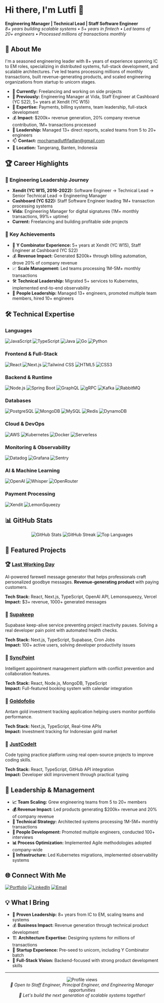 # Hi there, I'm Lutfi 👋

**Engineering Manager | Technical Lead | Staff Software Engineer**  
*8+ years building scalable systems • 5+ years in fintech • Led teams of 20+ engineers • Processed millions of transactions monthly*

## 🚀 About Me

I'm a seasoned engineering leader with 8+ years of experience spanning IC to EM roles, specializing in distributed systems, full-stack development, and scalable architectures. I've led teams processing millions of monthly transactions, built revenue-generating products, and scaled engineering organizations from startup to unicorn stages.

- 🏢 **Currently:** Freelancing and working on side projects
- 💼 **Previously:** Engineering Manager at Vida, Staff Engineer at Cashboard (YC S22), 5+ years at Xendit (YC W15)
- 🎯 **Expertise:** Payments, billing systems, team leadership, full-stack development
- 💰 **Impact:** $200k+ revenue generation, 20% company revenue contribution, 1M+ transactions processed
- 👥 **Leadership:** Managed 13+ direct reports, scaled teams from 5 to 20+ engineers
- 📫 **Contact:** mochamadlutfifadlan@gmail.com
- 📍 **Location:** Tangerang, Banten, Indonesia

## 🏆 Career Highlights

### 🚀 **Engineering Leadership Journey**
- **Xendit (YC W15, 2016-2022):** Software Engineer → Technical Lead → Senior Technical Lead → Engineering Manager
- **Cashboard (YC S22):** Staff Software Engineer leading 1M+ transaction processing systems
- **Vida:** Engineering Manager for digital signatures (1M+ monthly transactions, 99%+ uptime)
- **Current:** Freelancing and building profitable side projects

### 💼 **Key Achievements**
- 🏅 **Y Combinator Experience:** 5+ years at Xendit (YC W15), Staff Engineer at Cashboard (YC S22)
- 💰 **Revenue Impact:** Generated $200k+ through billing automation, drove 20% of company revenue
- 📈 **Scale Management:** Led teams processing 1M-5M+ monthly transactions
- 🛠️ **Technical Leadership:** Migrated 5+ services to Kubernetes, implemented end-to-end observability
- 👥 **People Leadership:** Managed 13+ engineers, promoted multiple team members, hired 10+ engineers

## 🛠️ Technical Expertise

### **Languages**
![JavaScript](https://img.shields.io/badge/-JavaScript-F7DF1E?style=flat-square&logo=javascript&logoColor=black)
![TypeScript](https://img.shields.io/badge/-TypeScript-3178C6?style=flat-square&logo=typescript&logoColor=white)
![Java](https://img.shields.io/badge/-Java-007396?style=flat-square&logo=java&logoColor=white)
![Go](https://img.shields.io/badge/-Go-00ADD8?style=flat-square&logo=go&logoColor=white)
![Python](https://img.shields.io/badge/-Python-3776AB?style=flat-square&logo=python&logoColor=white)

### **Frontend & Full-Stack**
![React](https://img.shields.io/badge/-React-61DAFB?style=flat-square&logo=react&logoColor=black)
![Next.js](https://img.shields.io/badge/-Next.js-000000?style=flat-square&logo=next.js&logoColor=white)
![Tailwind CSS](https://img.shields.io/badge/-Tailwind_CSS-38B2AC?style=flat-square&logo=tailwind-css&logoColor=white)
![HTML5](https://img.shields.io/badge/-HTML5-E34F26?style=flat-square&logo=html5&logoColor=white)
![CSS3](https://img.shields.io/badge/-CSS3-1572B6?style=flat-square&logo=css3&logoColor=white)

### **Backend & Runtime**
![Node.js](https://img.shields.io/badge/-Node.js-339933?style=flat-square&logo=node.js&logoColor=white)
![Spring Boot](https://img.shields.io/badge/-Spring_Boot-6DB33F?style=flat-square&logo=spring&logoColor=white)
![GraphQL](https://img.shields.io/badge/-GraphQL-E10098?style=flat-square&logo=graphql&logoColor=white)
![gRPC](https://img.shields.io/badge/-gRPC-4285F4?style=flat-square&logo=grpc&logoColor=white)
![Kafka](https://img.shields.io/badge/-Kafka-231F20?style=flat-square&logo=apache-kafka&logoColor=white)
![RabbitMQ](https://img.shields.io/badge/-RabbitMQ-FF6600?style=flat-square&logo=rabbitmq&logoColor=white)

### **Databases**
![PostgreSQL](https://img.shields.io/badge/-PostgreSQL-336791?style=flat-square&logo=postgresql&logoColor=white)
![MongoDB](https://img.shields.io/badge/-MongoDB-47A248?style=flat-square&logo=mongodb&logoColor=white)
![MySQL](https://img.shields.io/badge/-MySQL-4479A1?style=flat-square&logo=mysql&logoColor=white)
![Redis](https://img.shields.io/badge/-Redis-DC382D?style=flat-square&logo=redis&logoColor=white)
![DynamoDB](https://img.shields.io/badge/-DynamoDB-4053D6?style=flat-square&logo=amazon-dynamodb&logoColor=white)

### **Cloud & DevOps**
![AWS](https://img.shields.io/badge/-AWS-232F3E?style=flat-square&logo=amazon-aws&logoColor=white)
![Kubernetes](https://img.shields.io/badge/-Kubernetes-326CE5?style=flat-square&logo=kubernetes&logoColor=white)
![Docker](https://img.shields.io/badge/-Docker-2496ED?style=flat-square&logo=docker&logoColor=white)
![Serverless](https://img.shields.io/badge/-Serverless-FD5750?style=flat-square&logo=serverless&logoColor=white)

### **Monitoring & Observability**
![Datadog](https://img.shields.io/badge/-Datadog-632CA6?style=flat-square&logo=datadog&logoColor=white)
![Grafana](https://img.shields.io/badge/-Grafana-F46800?style=flat-square&logo=grafana&logoColor=white)
![Sentry](https://img.shields.io/badge/-Sentry-362D59?style=flat-square&logo=sentry&logoColor=white)

### **AI & Machine Learning**
![OpenAI](https://img.shields.io/badge/-OpenAI-412991?style=flat-square&logo=openai&logoColor=white)
![Whisper](https://img.shields.io/badge/-Whisper-412991?style=flat-square&logo=openai&logoColor=white)
![OpenRouter](https://img.shields.io/badge/-OpenRouter-FF6B6B?style=flat-square&logoColor=white)

### **Payment Processing**
![Xendit](https://img.shields.io/badge/-Xendit-0066FF?style=flat-square&logoColor=white)
![LemonSqueezy](https://img.shields.io/badge/-LemonSqueezy-FFC83D?style=flat-square&logoColor=black)

## 📊 GitHub Stats

<div align="center">
  <img src="https://github-readme-stats.vercel.app/api?username=lutfifadlan&show_icons=true&theme=tokyonight&hide_border=true&include_all_commits=true&count_private=true" alt="GitHub Stats" />
  
  <img src="https://github-readme-streak-stats.herokuapp.com/?user=lutfifadlan&theme=tokyonight&hide_border=true" alt="GitHub Streak" />
  
  <img src="https://github-readme-stats.vercel.app/api/top-langs/?username=lutfifadlan&layout=compact&theme=tokyonight&hide_border=true&langs_count=8" alt="Top Languages" />
</div>

## 🌟 Featured Projects

### 🏆 [Last Working Day](https://lastworkingday.co)
AI-powered farewell message generator that helps professionals craft personalized goodbye messages. **Revenue-generating product** with paying customers.

**Tech Stack:** React, Next.js, TypeScript, OpenAI API, Lemonsqueezy, Vercel  
**Impact:** $3+ revenue, 1000+ generated messages

### 🚀 [Supakeep](https://supakeep.xyz)
Supabase keep-alive service preventing project inactivity pauses. Solving a real developer pain point with automated health checks.

**Tech Stack:** Next.js, TypeScript, Supabase, Cron Jobs  
**Impact:** 100+ active users, solving developer productivity issues

### 💼 [SyncPoint](https://appointment-ui.lutfifadlan.com)
Intelligent appointment management platform with conflict prevention and collaboration features.

**Tech Stack:** React, Node.js, MongoDB, TypeScript  
**Impact:** Full-featured booking system with calendar integration

### 🔧 [Goldofolio](https://goldofolio.vercel.app)
Antam gold investment tracking application helping users monitor portfolio performance.

**Tech Stack:** Next.js, TypeScript, Real-time APIs  
**Impact:** Investment tracking for Indonesian gold market

### 📝 [JustCodeIt](https://justcodeit-ui.lutfifadlan.com)
Code typing practice platform using real open-source projects to improve coding skills.

**Tech Stack:** React, TypeScript, GitHub API integration  
**Impact:** Developer skill improvement through practical typing

## 🎯 Leadership & Management

- **📈 Team Scaling:** Grew engineering teams from 5 to 20+ members
- **💰 Revenue Impact:** Led products generating $200k+ revenue and 20% of company revenue
- **🚀 Technical Strategy:** Architected systems processing 1M-5M+ monthly transactions
- **👥 People Development:** Promoted multiple engineers, conducted 100+ interviews
- **📊 Process Optimization:** Implemented Agile methodologies adopted company-wide
- **🔧 Infrastructure:** Led Kubernetes migrations, implemented observability systems

## 🌐 Connect With Me

[![Portfolio](https://img.shields.io/badge/-Portfolio-000000?style=flat-square&logo=safari&logoColor=white)](https://lutfifadlan.com)
[![LinkedIn](https://img.shields.io/badge/-LinkedIn-0A66C2?style=flat-square&logo=linkedin&logoColor=white)](https://linkedin.com/in/lutfifadlan)
[![Email](https://img.shields.io/badge/-Email-EA4335?style=flat-square&logo=gmail&logoColor=white)](mailto:mochamadlutfifadlan@gmail.com)

## 💡 What I Bring

- 🎯 **Proven Leadership:** 8+ years from IC to EM, scaling teams and systems
- 💰 **Business Impact:** Revenue generation through technical product development
- 🏗️ **Architecture Expertise:** Designing systems for millions of transactions
- 🚀 **Startup Experience:** Pre-seed to unicorn, including Y Combinator batch
- 🌟 **Full-Stack Vision:** Backend-focused with strong product development skills

---

<div align="center">
  <img src="https://komarev.com/ghpvc/?username=lutfifadlan&color=0066FF&style=flat-square&label=Profile+Views" alt="Profile views" />
</div>

<div align="center">
  <i>💼 Open to Staff Engineer, Principal Engineer, and Engineering Manager opportunities</i><br>
  <i>🚀 Let's build the next generation of scalable systems together!</i>
</div>